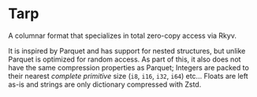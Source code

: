 # Tarp

A columnar format that specializes in total zero-copy access via Rkyv.

It is inspired by Parquet and has support for nested structures, but unlike Parquet is optimized for
random access. As part of this, it also does not have the same compression properties as Parquet; Integers
are packed to their nearest _complete primitive_ size (`i8`, `i16`, `i32`, `i64`) etc... Floats are left as-is
and strings are only dictionary compressed with Zstd.

